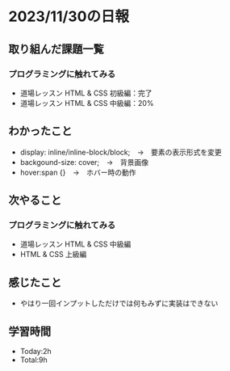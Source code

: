 # 2023/11/30の日報

## 取り組んだ課題一覧
### プログラミングに触れてみる
  - 道場レッスン HTML & CSS 初級編：完了
  - 道場レッスン HTML & CSS 中級編：20%

## わかったこと
- display: inline/inline-block/block;　→　要素の表示形式を変更
- backgound-size: cover;　→　背景画像
- hover:span {}　→　ホバー時の動作

## 次やること
### プログラミングに触れてみる
  - 道場レッスン HTML & CSS 中級編
  - HTML & CSS 上級編

## 感じたこと
  - やはり一回インプットしただけでは何もみずに実装はできない

## 学習時間
  - Today:2h
  - Total:9h
